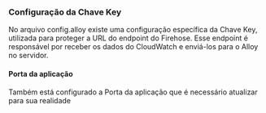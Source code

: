 ### Configuração da Chave Key

No arquivo config.alloy existe uma configuração específica da Chave Key, utilizada para proteger a URL do endpoint do Firehose. Esse endpoint é responsável por receber os dados do CloudWatch e enviá-los para o Alloy no servidor.

#### Porta da aplicação

Também está configurado a Porta da aplicação que é necessário atualizar para sua realidade